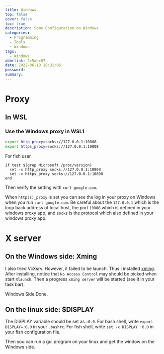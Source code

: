 ```yaml
---
title: Windows
top: false
cover: false
toc: true
description: Some Configuration on Windows
categories:
  - Programming
  - Tools
  - Windows
tags:
  - Windows
abbrlink: 2c5abc07
date: 2022-06-10 18:31:06
password:
summary:
---
```


# Proxy

## In WSL

### Use the Windows proxy in WSL1

```bash
export http_proxy=socks://127.0.0.1:10808
export https_proxy=socks://127.0.0.1:10808
```

For fish user

```fish
if test $(grep Microsoft /proc/version)
  set -x http_proxy socks://127.0.0.1:10808
  set -x https_proxy socks://127.0.0.1:10808
end
```

Then verify the setting with `curl google.com`.

When `http(s)_proxy` is set you can see the log in your proxy on Windows when
you run `curl google.com`. Be careful about the `127.0.0.1` which is the loop
back address of local host, the port `10808` which is defined in your windows
proxy app, and `socks` is the protocol which also defined in your windows proxy
app.

# X server

## On the Windows side: Xming

I also tried VcXsrv. However, it failed to be launch. Thus I installed
[xming](https://sourceforge.net/projects/xming/). After installing, notice that
`No Access Control` may should be picked when start `Xlaunch`. Then a progress
`xming server` will be started (see it in your task bar).

Windows Side Done.

## On the linux side: $DISPLAY

The DISPLAY variable should be set as `:0.0`. For bash shell, write
`export DISPLAY=:0.0` in your `.bashrc`. For fish shell, write
`set -x DISPLAY :0.0` in your fish configuration file.

Then you can run a gui program on your linux and get the window on the Windows
side.
